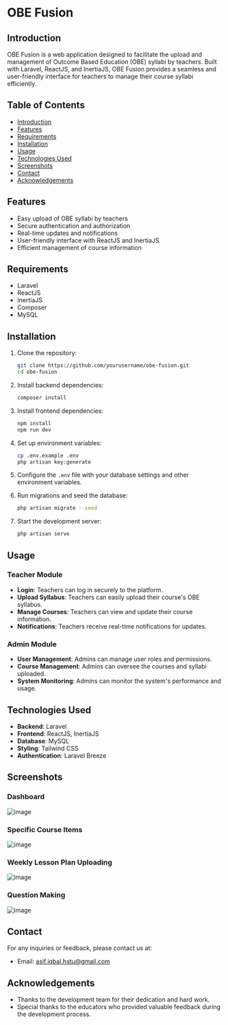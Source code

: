 # OBE Fusion

## Introduction

OBE Fusion is a web application designed to facilitate the upload and management of Outcome Based Education (OBE) syllabi by teachers. Built with Laravel, ReactJS, and InertiaJS, OBE Fusion provides a seamless and user-friendly interface for teachers to manage their course syllabi efficiently.

## Table of Contents

- [Introduction](#introduction)
- [Features](#features)
- [Requirements](#requirements)
- [Installation](#installation)
- [Usage](#usage)
- [Technologies Used](#technologies-used)
- [Screenshots](#screenshots)
- [Contact](#contact)
- [Acknowledgements](#acknowledgements)

## Features

- Easy upload of OBE syllabi by teachers
- Secure authentication and authorization
- Real-time updates and notifications
- User-friendly interface with ReactJS and InertiaJS
- Efficient management of course information

## Requirements

- Laravel
- ReactJS
- InertiaJS
- Composer
- MySQL

## Installation

1. Clone the repository:
    ```bash
    git clone https://github.com/yourusername/obe-fusion.git
    cd obe-fusion
    ```

2. Install backend dependencies:
    ```bash
    composer install
    ```

3. Install frontend dependencies:
    ```bash
    npm install
    npm run dev
    ```

4. Set up environment variables:
    ```bash
    cp .env.example .env
    php artisan key:generate
    ```

5. Configure the `.env` file with your database settings and other environment variables.

6. Run migrations and seed the database:
    ```bash
    php artisan migrate --seed
    ```

7. Start the development server:
    ```bash
    php artisan serve
    ```

## Usage

### Teacher Module

- **Login**: Teachers can log in securely to the platform.
- **Upload Syllabus**: Teachers can easily upload their course's OBE syllabus.
- **Manage Courses**: Teachers can view and update their course information.
- **Notifications**: Teachers receive real-time notifications for updates.

### Admin Module

- **User Management**: Admins can manage user roles and permissions.
- **Course Management**: Admins can oversee the courses and syllabi uploaded.
- **System Monitoring**: Admins can monitor the system's performance and usage.

## Technologies Used

- **Backend**: Laravel
- **Frontend**: ReactJS, InertiaJS
- **Database**: MySQL
- **Styling**: Tailwind CSS
- **Authentication**: Laravel Breeze

## Screenshots

### Dashboard
![image](https://github.com/Asif-Iqbal-HSTU/ToServer/assets/40653155/2fe911a3-bac4-4e25-a097-e0ae2eae6fcc)

### Specific Course Items
![image](https://github.com/Asif-Iqbal-HSTU/ToServer/assets/40653155/7588d9ff-ff13-45e3-9770-b947255a2b21)

### Weekly Lesson Plan Uploading
![image](https://github.com/Asif-Iqbal-HSTU/ToServer/assets/40653155/de120d70-bbc8-4bbf-9c13-9c8b908862da)

### Question Making
![image](https://github.com/Asif-Iqbal-HSTU/ToServer/assets/40653155/88a82c34-b23d-4d55-9d86-6b40ed1d3b3e)



## Contact

For any inquiries or feedback, please contact us at:
- Email: asif.iqbal.hstu@gmail.com

## Acknowledgements

- Thanks to the development team for their dedication and hard work.
- Special thanks to the educators who provided valuable feedback during the development process.
